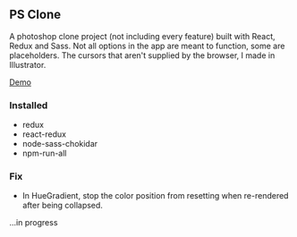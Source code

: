 ## PS Clone

A photoshop clone project (not including every feature) built with React, Redux and Sass. Not all options in the app are meant to function, some are placeholders. The cursors that aren't supplied by the browser, I made in Illustrator.

[Demo](https://jemcafe.github.io/ps-clone/)

### Installed

* redux
* react-redux
* node-sass-chokidar
* npm-run-all

### Fix

* In HueGradient, stop the color position from resetting when re-rendered after being collapsed.

...in progress